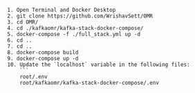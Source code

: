 ```
1. Open Terminal and Docker Desktop
2. git clone https://github.com/WrishavSett/OMR
3. cd OMR/
4. cd ./kafkaomr/kafka-stack-docker-compose/
5. docker-compose -f ./full_stack.yml up -d
6. cd ..
7. cd ..
8. docker-compose build
9. docker-compose up -d
10. Update the `localhost` variable in the following files:
    ```
    root/.env
    root/kafkaomr/kafka-stack-docker-compose/.env
